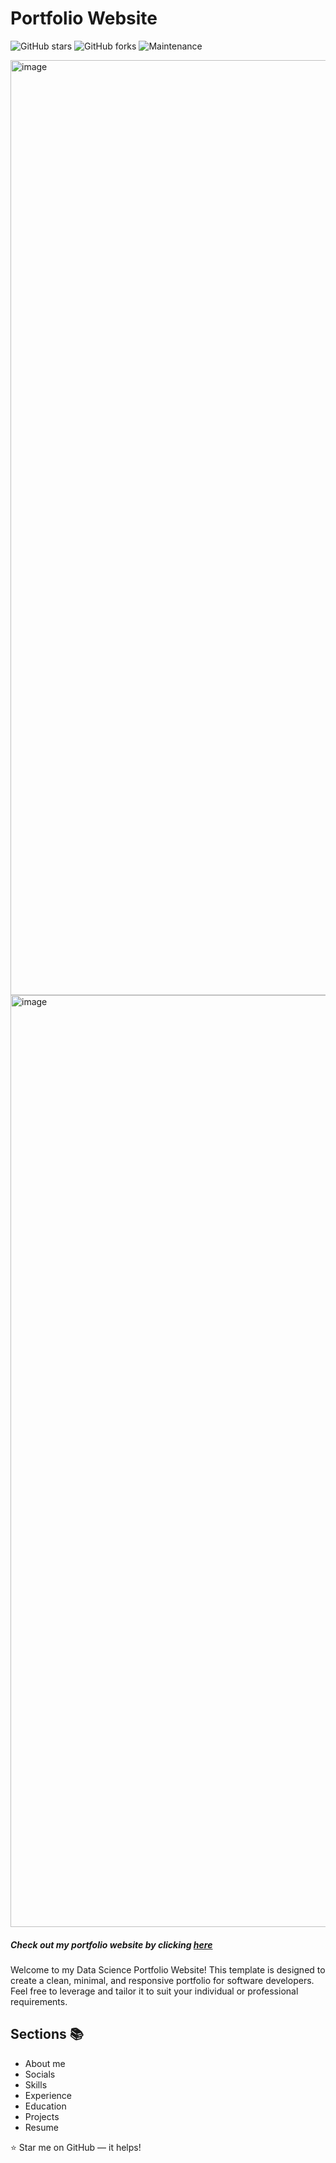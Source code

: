 # Portfolio Website

![GitHub stars](https://img.shields.io/github/stars/sujith-kamme/sujith-kamme.github.io?style=flat-square)
![GitHub forks](https://img.shields.io/github/forks/sujith-kamme/sujith-kamme.github.io?style=flat-square)
![Maintenance](https://img.shields.io/maintenance/yes/2024?style=flat-square)

<img width="1496" alt="image" src="https://github.com/sujith-kamme/sujith-kamme.github.io/assets/142932988/4bf22116-f303-47e9-a234-d99d81f31f0f">
<img width="1491" alt="image" src="https://github.com/user-attachments/assets/af9ccf6e-19a6-4175-b6bb-a17014a56197">


 ##### Check out my portfolio website by clicking [here](https://sujith-kamme.github.io)

Welcome to my Data Science Portfolio Website! This template is designed to create a clean, minimal, and responsive portfolio for software developers. Feel free to leverage and tailor it to suit your individual or professional requirements.


## Sections 📚

- About me
- Socials
- Skills
- Experience
- Education
- Projects
- Resume

⭐ Star me on GitHub — it helps!

